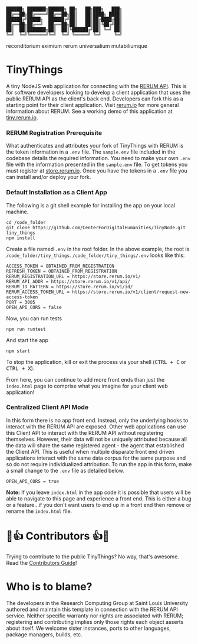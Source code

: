 ```
██████╗ ███████╗██████╗ ██╗   ██╗███╗   ███╗
██╔══██╗██╔════╝██╔══██╗██║   ██║████╗ ████║
██████╔╝█████╗  ██████╔╝██║   ██║██╔████╔██║
██╔══██╗██╔══╝  ██╔══██╗██║   ██║██║╚██╔╝██║
██║  ██║███████╗██║  ██║╚██████╔╝██║ ╚═╝ ██║
╚═╝  ╚═╝╚══════╝╚═╝  ╚═╝ ╚═════╝ ╚═╝     ╚═╝
```
reconditorium eximium rerum universalium mutabiliumque

# TinyThings
A tiny NodeJS web application for connecting with the [RERUM API](https://store.rerum.io/v1/API.html).  This is for software developers looking to develop a client application that uses the public RERUM API as the client's back end.  Developers can fork this as a starting point for their client application.  Visit [rerum.io](https://rerum.io) for more general information about RERUM. See a working demo of this application at [tiny.rerum.io](https://tiny.rerum.io/app).

### RERUM Registration Prerequisite
What authenticates and attributes your fork of TinyThings with RERUM is the token information in a `.env` file.  The `sample.env` file included in the codebase details the required information.  You need to make your own `.env` file with the information presented in the `sample.env` file.  To get tokens you must register at [store.rerum.io](https://store.rerum.io/v1).  Once you have the tokens in a `.env` file you can install and/or deploy your fork.

### Default Installation as a Client App
The following is a git shell example for installing the app on your local machine.

```shell
cd /code_folder
git clone https://github.com/CenterForDigitalHumanities/TinyNode.git tiny_things
npm install
```

Create a file named `.env` in the root folder.  In the above example, the root is `/code_folder/tiny_things`.  `/code_folder/tiny_things/.env` looks like this:

```shell
ACCESS_TOKEN = OBTAINED_FROM_REGISTRATION
REFRESH_TOKEN = OBTAINED_FROM_REGISTRATION
RERUM_REGISTRATION_URL = https://store.rerum.io/v1/
RERUM_API_ADDR = https://store.rerum.io/v1/api/
RERUM_ID_PATTERN = https://store.rerum.io/v1/id/
RERUM_ACCESS_TOKEN_URL = https://store.rerum.io/v1/client/request-new-access-token
PORT = 3005
OPEN_API_CORS = false
```

Now, you can run tests
```shell
npm run runtest
```

And start the app
```shell
npm start
```

To stop the application, kill or exit the process via your shell (<kbd>CTRL + C</kbd> or <kbd>CTRL + X</kbd>).

From here, you can continue to add more front ends than just the `index.html` page to comprise what you imagine for your client web application!

### Centralized Client API Mode
In this form there is no app front end.  Instead, only the underlying hooks to interact with the RERUM API are exposed.  Other web applications can use this Client API to interact with the RERUM API without registering themselves.  However, their data will not be uniquely attributed because all the data will share the same registered agent - the agent that established the Client API.  This is useful when multiple disparate front end driven applications interact with the same data corpus for the same purpose and so do not require individualized attribution.  To run the app in this form, make a small change to the `.env` file as detailed below.

```shell
OPEN_API_CORS = true
```

**Note:** If you leave `index.html` in the app code it is possible that users will be able to navigate to this page and experience a front end.  This is either a bug or a feature...if you don't want users to end up in a front end then remove or rename the `index.html` file.  

# 🌟👍 Contributors 👍🌟
Trying to contribute to the public TinyThings?  No way, that's awesome.  Read the [Contributors Guide](CONTRIBUTING.md)!

# Who is to blame?
The developers in the Research Computing Group at Saint Louis University authored and maintain this template in connection with the RERUM API service.
Neither specific warranty nor rights are associated with RERUM; registering and contributing implies only those rights 
each object asserts about itself. We welcome sister instances, ports to other languages, package managers, builds, etc.
